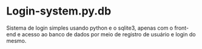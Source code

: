 # Login-system.py.db
Sistema de login simples usando python e o sqlite3, apenas com o front-end e acesso ao banco de dados por meio de registro de usuário e login do mesmo.
